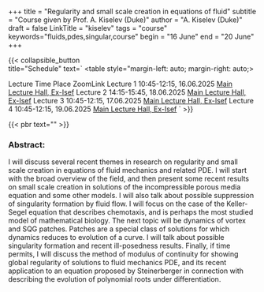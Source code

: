 +++
title = "Regularity and small scale creation in equations of fluid"
subtitle = "Course given by Prof. A. Kiselev (Duke)" 
author = "A. Kiselev (Duke)" 
draft = false
LinkTitle = "kiselev"
tags = "course"
keywords="fluids,pdes,singular,course"
begin = "16 June"
end = "20 June"
+++

{{< collapsible_button  
    title="Schedule" 
    text=`
    <table style="margin-left: auto; margin-right: auto;>
  <thead>
    <tr style="text-align: right;">
      <th>Lecture</th>
      <th>Time</th>
      <th>Place</th>
      <th>ZoomLink</th>
    </tr>
  </thead>
  <tbody>
    <tr>
      <td>Lecture 1</td>
      <td>10:45-12:15, 16.06.2025</td>
      <td><a href='https://www.google.com/maps/dir//Gran+Sasso+Science+Institute,+Viale+Francesco+Crispi,+7+Rectorate,+Via+Michele+Iacobucci,+2,+67100+L'Aquila+AQ,+Italy/@42.3445687,13.31408'>Main Lecture Hall, Ex-Isef</a></td>
      <td></td>
    </tr>
    <tr>
      <td>Lecture 2</td>
      <td>14:15-15:45, 18.06.2025</td>
      <td><a href='https://www.google.com/maps/dir//Gran+Sasso+Science+Institute,+Viale+Francesco+Crispi,+7+Rectorate,+Via+Michele+Iacobucci,+2,+67100+L'Aquila+AQ,+Italy/@42.3445687,13.31408'>Main Lecture Hall, Ex-Isef</a></td>
      <td></td>
    </tr>
    <tr>
      <td>Lecture 3</td>
      <td>10:45-12:15, 17.06.2025</td>
      <td><a href='https://www.google.com/maps/dir//Gran+Sasso+Science+Institute,+Viale+Francesco+Crispi,+7+Rectorate,+Via+Michele+Iacobucci,+2,+67100+L'Aquila+AQ,+Italy/@42.3445687,13.31408'>Main Lecture Hall, Ex-Isef</a></td>
      <td></td>
    </tr>
    <tr>
      <td>Lecture 4</td>
      <td>10:45-12:15, 19.06.2025</td>
      <td><a href='https://www.google.com/maps/dir//Gran+Sasso+Science+Institute,+Viale+Francesco+Crispi,+7+Rectorate,+Via+Michele+Iacobucci,+2,+67100+L'Aquila+AQ,+Italy/@42.3445687,13.31408'>Main Lecture Hall, Ex-Isef</a></td>
      <td></td>
    </tr>
  </tbody>
</table>`
>}}

{{< pbr text="" >}}

### Abstract:

I will discuss several recent themes in research on regularity and small
scale creation in equations
of fluid mechanics and related PDE. I will start with the broad overview
of the field, and then
present some recent results on small scale creation in solutions of the
incompressible porous media
equation and some other models. I will also talk about possible
suppression of singularity formation
by fluid flow. I will focus on the case of the Keller-Segel equation
that describes chemotaxis,
and is perhaps the most studied model of mathematical biology. The next
topic will be dynamics of
vortex and SQG patches. Patches are a special class of solutions for
which dynamics reduces
to evolution of a curve. I will talk about possible singularity
formation and recent ill-posedness results.
Finally, if time permits, I will discuss the method of modulus of
continuity for showing global regularity
of solutions to fluid mechanics PDE, and its recent application to an
equation proposed by Steinerberger
in connection with describing the evolution of polynomial roots under
differentiation.

